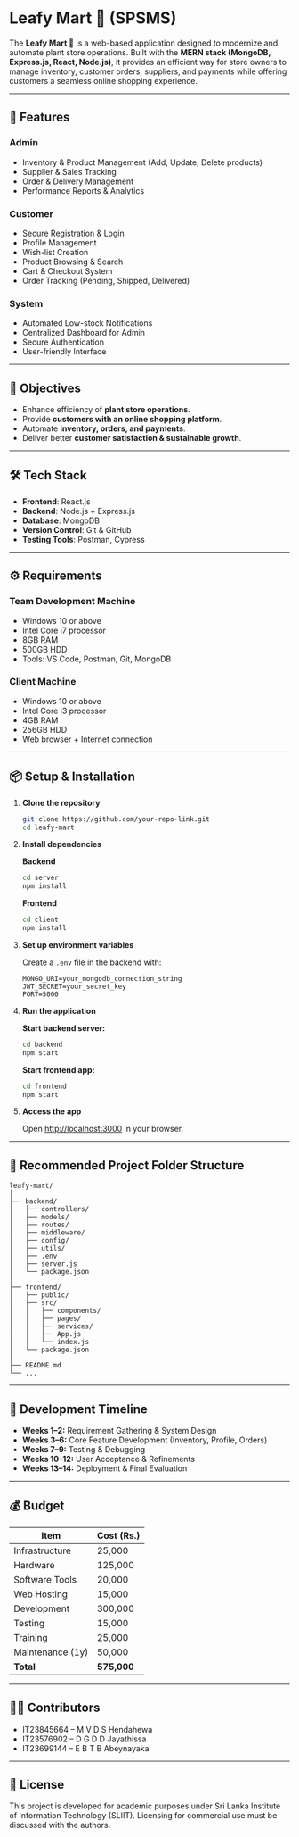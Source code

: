 # Leafy Mart 🌿 (SPSMS)

The **Leafy Mart 🌿** is a web-based application designed to modernize and automate plant store operations. Built with the **MERN stack (MongoDB, Express.js, React, Node.js)**, it provides an efficient way for store owners to manage inventory, customer orders, suppliers, and payments while offering customers a seamless online shopping experience.

---

## 🚀 Features

### Admin
- Inventory & Product Management (Add, Update, Delete products)
- Supplier & Sales Tracking
- Order & Delivery Management
- Performance Reports & Analytics

### Customer
- Secure Registration & Login
- Profile Management
- Wish-list Creation
- Product Browsing & Search
- Cart & Checkout System
- Order Tracking (Pending, Shipped, Delivered)

### System
- Automated Low-stock Notifications
- Centralized Dashboard for Admin
- Secure Authentication
- User-friendly Interface

---

## 🎯 Objectives

- Enhance efficiency of **plant store operations**.
- Provide **customers with an online shopping platform**.
- Automate **inventory, orders, and payments**.
- Deliver better **customer satisfaction & sustainable growth**.

---

## 🛠️ Tech Stack

- **Frontend**: React.js  
- **Backend**: Node.js + Express.js  
- **Database**: MongoDB  
- **Version Control**: Git & GitHub  
- **Testing Tools**: Postman, Cypress  

---

## ⚙️ Requirements

### Team Development Machine
- Windows 10 or above  
- Intel Core i7 processor  
- 8GB RAM  
- 500GB HDD  
- Tools: VS Code, Postman, Git, MongoDB  

### Client Machine
- Windows 10 or above  
- Intel Core i3 processor  
- 4GB RAM  
- 256GB HDD  
- Web browser + Internet connection  

---

## 📦 Setup & Installation

1. **Clone the repository**
	```bash
	git clone https://github.com/your-repo-link.git
	cd leafy-mart
	```

2. **Install dependencies**

	**Backend**
	```bash
	cd server
	npm install
	```

	**Frontend**
	```bash
	cd client
	npm install
	```

3. **Set up environment variables**

	Create a `.env` file in the backend with:
	```env
	MONGO_URI=your_mongodb_connection_string
	JWT_SECRET=your_secret_key
	PORT=5000
	```

4. **Run the application**

	**Start backend server:**
	```bash
	cd backend
	npm start
	```

	**Start frontend app:**
	```bash
	cd frontend
	npm start
	```

5. **Access the app**

	Open [http://localhost:3000](http://localhost:3000) in your browser.

---

## 📁 Recommended Project Folder Structure

```
leafy-mart/
│
├── backend/
│   ├── controllers/
│   ├── models/
│   ├── routes/
│   ├── middleware/
│   ├── config/
│   ├── utils/
│   ├── .env
│   ├── server.js
│   └── package.json
│
├── frontend/
│   ├── public/
│   ├── src/
│   │   ├── components/
│   │   ├── pages/
│   │   ├── services/
│   │   ├── App.js
│   │   └── index.js
│   └── package.json
│
├── README.md
└── ...
```

---

## 📅 Development Timeline

- **Weeks 1–2:** Requirement Gathering & System Design
- **Weeks 3–6:** Core Feature Development (Inventory, Profile, Orders)
- **Weeks 7–9:** Testing & Debugging
- **Weeks 10–12:** User Acceptance & Refinements
- **Weeks 13–14:** Deployment & Final Evaluation

---

## 💰 Budget

| Item             | Cost (Rs.)  |
|------------------|------------|
| Infrastructure   | 25,000     |
| Hardware         | 125,000    |
| Software Tools   | 20,000     |
| Web Hosting      | 15,000     |
| Development      | 300,000    |
| Testing          | 15,000     |
| Training         | 25,000     |
| Maintenance (1y) | 50,000     |
| **Total**        | **575,000**|

---

## 👨‍💻 Contributors

- IT23845664 – M V D S Hendahewa
- IT23576902 – D G D D Jayathissa
- IT23699144 – E B T B Abeynayaka

---

## 📜 License

This project is developed for academic purposes under Sri Lanka Institute of Information Technology (SLIIT). Licensing for commercial use must be discussed with the authors.
